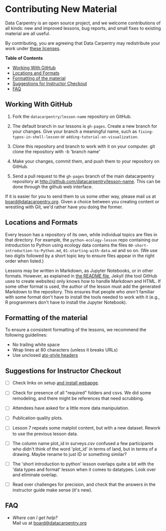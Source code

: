 # Contributing New Material

Data Carpentry is an open source project, and we welcome contributions of all
kinds: new and improved lessons, bug reports, and small fixes to existing
material are all useful.

By contributing, you are agreeing that Data Carpentry may redistribute your
work under [these licenses](LICENSE.md).


**Table of Contents**

*   [Working With GitHub](#working-with-github)
*   [Locations and Formats](#locations-and-formats)
*	[Formatting of the material](#formatting-of-the-material)
*	[Suggestions for Instructor Checkout](#suggestions)
*   [FAQ](#faq)


## Working With GitHub

1.  Fork the `datacarpentry/lesson-name` repository on GitHub.

2.  The default branch in our lessons is `gh-pages`. Create a
    new branch for your changes.
    Give your branch a meaningful name,
    such as `fixing-typos-in-shell-lesson`
    or `adding-tutorial-on-visualization`.

3.  Clone this repository and branch to work with it on your computer.
    git clone the repository with -b 'branch name'

4.  Make your changes, commit them, and push them to your repository on GitHub.

5.  Send a pull request to the `gh-pages` branch of the main datacarpentry
    repository at http://github.com/datacarpentry/lesson-name. This can
    be done through the github web interface.

If it is easier for you to send them to us some other way,
please mail us at
[board@datacarpentry.org](mailto:board@datacarpentry.org).
Given a choice between you creating content or wrestling with Git,
we'd rather have you doing the former.


## Locations and Formats

Every lesson has a repository of its own, while individual topics are files
in that directory.  For example, the `python-ecology-lesson` repo containing our
introduction to Python using ecology data contains the files
`00-short-introduction-to-Python.md`,
`01-starting-with-data.md` and so on.  (We use two digits followed by a short
topic key to ensure files appear in the right order when listed.)

Lessons may be written in Markdown, as Jupyter Notebooks, or in other formats.
However, as explained in [the README file](README.md), Jekyll (the tool GitHub
uses to create websites) only knows how to handle Markdown and HTML.  If some
other format is used, the author of the lesson must add the generated Markdown
to the repository.  This ensures that people who *aren't* familiar with some
format don't have to install the tools needed to work with it (e.g., R
programmers don't have to install the Jupyter Notebook).


## Formatting of the material

To ensure a consistent formatting of the lessons, we recommend the following
guidelines:

* No trailing white space
* Wrap lines at 80 characters (unless it breaks URLs)
* Use unclosed [atx-style headers](http://spec.commonmark.org/0.25/#atx-headings)


## Suggestions for Instructor Checkout

- [ ]  Check links on setup [and install webapge](http://www.datacarpentry.org/python-ecology-lesson/).  
- [ ]  Check for presence of all "required" folders and csvs. We did some remodeling, and there might be references that need scrubbing. 
- [ ]  Attendees have asked for a little more data manipulation. 
- [ ]  Publication quality plots. 
- [ ] Lesson 7  repeats some matplot content, but with a new dataset. Rework to use the previous lesson data.
- [ ] The column name plot_id  in surveys.csv confused a few participants who didn't think of the word 'plot_id' 
in terms of land, but in terms of a drawing. Maybe rename to just ID or something similar?
- [ ]  The 'short introduction to python' lesson overlaps quite a bit with the 'data types and format' 
lesson when it comes to datatypes. Look over and eliminate overlap.
- [ ] Read over challenges for precision, and check that the answers in the instructor guide make sense (it's new).


## FAQ

*   *Where can I get help?*
    <br/>
    Mail us at [board@datacarpentry.org](mailto:board@datacarpentry.org)

